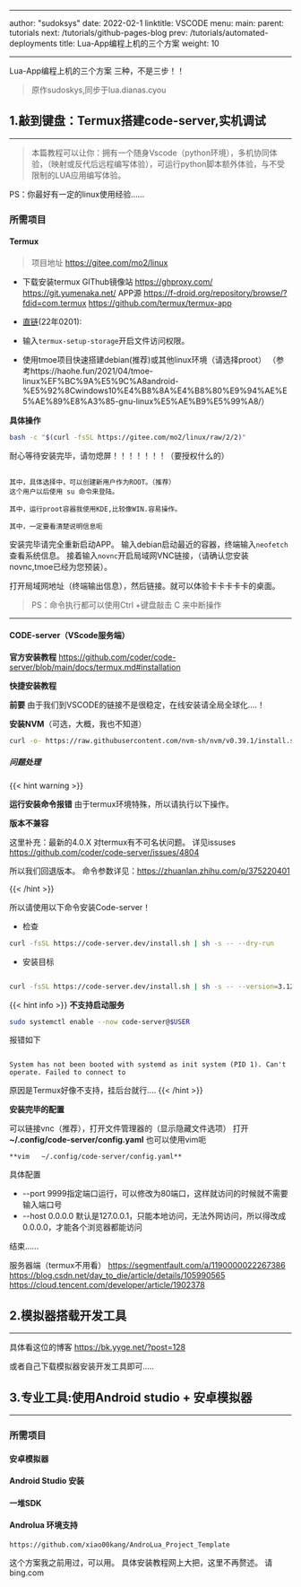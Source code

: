 
---
author: "sudoksys"
date: 2022-02-1
linktitle: VSCODE
menu:
  main:
    parent: tutorials
next: /tutorials/github-pages-blog
prev: /tutorials/automated-deployments
title: Lua-App编程上机的三个方案
weight: 10

---


Lua-App编程上机的三个方案
三种，不是三步！！

> 原作sudoskys,同步于lua.dianas.cyou
> 

##  1.敲到键盘：Termux搭建code-server,实机调试
-------------

> 本篇教程可以让你：拥有一个随身Vscode（python环境），多机协同体验，（映射或反代后远程编写体验），可运行python脚本额外体验，与不受限制的LUA应用编写体验。

PS：你最好有一定的linux使用经验......

### 所需项目

#### Termux

>项目地址 https://gitee.com/mo2/linux

- 下载安装termux
GIThub镜像站
https://ghproxy.com/
https://git.yumenaka.net/
APP源
https://f-droid.org/repository/browse/?fdid=com.termux
https://github.com/termux/termux-app


- [直链](https://drive.sakura-bbs.cn/api/v3/file/source/34998/com.termux_118.apk?sign=m8OT3cuEy2m7KVqg8U7BXd229aoN2o9Yd7n7dfvZ5vk%3D%3A0)(22年0201):



- 输入```termux-setup-storage```开启文件访问权限。

- 使用tmoe项目快速搭建debian(推荐)或其他linux环境（请选择proot） （参考https://haohe.fun/2021/04/tmoe-linux%EF%BC%9A%E5%9C%A8android-%E5%92%8Cwindows10%E4%B8%8A%E4%B8%80%E9%94%AE%E5%AE%89%E8%A3%85-gnu-linux%E5%AE%B9%E5%99%A8/）


**具体操作**

```bash
bash -c "$(curl -fsSL https://gitee.com/mo2/linux/raw/2/2)"
```

耐心等待安装完毕，请勿熄屏！！！！！！！（要授权什么的）

```

其中，具体选择中，可以创建新用户作为ROOT。（推荐）
这个用户以后使用 su 命令来登陆。

其中，运行proot容器我使用KDE,比较像WIN.容易操作。

其中，一定要看清楚说明信息呃

```

安装完毕请完全重新启动APP。
输入debian启动最近的容器，终端输入```neofetch```查看系统信息。
接着输入```novnc```开启局域网VNC链接，（请确认您安装novnc,tmoe已经为您预装）。

打开局域网地址（终端输出信息），然后链接。就可以体验卡卡卡卡卡的桌面。

>
>PS：命令执行都可以使用Ctrl +键盘敲击 C 来中断操作
>


---

#### CODE-server（VScode服务端）

**官方安装教程**
https://github.com/coder/code-server/blob/main/docs/termux.md#installation

**快捷安装教程**

**前要**
由于我们到VSCODE的链接不是很稳定，在线安装请全局全球化....！


**安装NVM**（可选，大概，我也不知道）
```bash
curl -o- https://raw.githubusercontent.com/nvm-sh/nvm/v0.39.1/install.sh | bash
```


##### 问题处理

{{< hint warning >}}

**运行安装命令报错**
由于termux环境特殊，所以请执行以下操作。

**版本不兼容**

这里补充：最新的4.0.X 对termux有不可名状问题。
详见issuses https://github.com/coder/code-server/issues/4804

所以我们回退版本。
命令参数详见：https://zhuanlan.zhihu.com/p/375220401

{{< /hint >}}


所以请使用以下命令安装Code-server！
- 检查
```bash
curl -fsSL https://code-server.dev/install.sh | sh -s -- --dry-run

```

- 安装目标

```bash

curl -fsSL https://code-server.dev/install.sh | sh -s -- --version=3.12.0
```

{{< hint info >}}
**不支持启动服务**

```bash
sudo systemctl enable --now code-server@$USER
```
报错如下
``````

System has not been booted with systemd as init system (PID 1). Can't operate. Failed to connect to 

``````

原因是Termux好像不支持，挂后台就行....
{{< /hint >}}


**安装完毕的配置**

可以链接vnc（推荐），打开文件管理器的（显示隐藏文件选项）
打开 **~/.config/code-server/config.yaml**
也可以使用vim呃
```
**vim   ~/.config/code-server/config.yaml**
```

具体配置
-   --port 9999指定端口运行，可以修改为80端口，这样就访问的时候就不需要输入端口号
-   --host 0.0.0.0 默认是127.0.0.1，只能本地访问，无法外网访问，所以得改成0.0.0.0，才能各个浏览器都能访问


结束......


服务器端（termux不用看）
https://segmentfault.com/a/1190000022267386
https://blog.csdn.net/day_to_die/article/details/105990565
https://cloud.tencent.com/developer/article/1902378


## 2.模拟器搭载开发工具
-------------
具体看这位的博客
https://bk.yyge.net/?post=128

或者自己下载模拟器安装开发工具即可.....


## 3.专业工具:使用Android studio + 安卓模拟器

---------------

### 所需项目

#### 安卓模拟器

#### Android Studio 安装

#### 一堆SDK

#### Androlua 环境支持
```
https://github.com/xiao00kang/AndroLua_Project_Template

```

这个方案我之前用过，可以用。
具体安装教程网上大把，这里不再赘述。
请 bing.com

